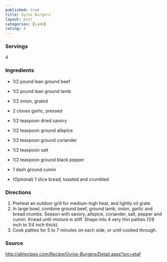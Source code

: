 ```yaml
---
published: true
title: Gyros Burgers 
layout: post
categories: [Lamb]
rating: 4
---
```

### Servings
4

### Ingredients
- 1/2 pound lean ground beef
- 1/2 pound lean ground lamb
- 1/2 onion, grated
- 2 cloves garlic, pressed
- 1/2 teaspoon dried savory
- 1/2 teaspoon ground allspice
- 1/2 teaspoon ground coriander
- 1/2 teaspoon salt
- 1/2 teaspoon ground black pepper
- 1 dash ground cumin

- (Optional) 1 slice bread, toasted and crumbled

### Directions
1. Preheat an outdoor grill for medium-high heat, and lightly oil grate.
2. In large bowl, combine ground beef, ground lamb, onion, garlic and bread crumbs. Season with savory, allspice, coriander, salt, pepper and cumin. Knead until mixture is stiff. Shape into 4 very thin patties (1/8 inch to 1/4 inch thick).
3. Cook patties for 5 to 7 minutes on each side, or until cooked through.

### Source
<a href="http://allrecipes.com/Recipe/Gyros-Burgers/Detail.aspx?src=etaf" target="new">http://allrecipes.com/Recipe/Gyros-Burgers/Detail.aspx?src=etaf</a>
